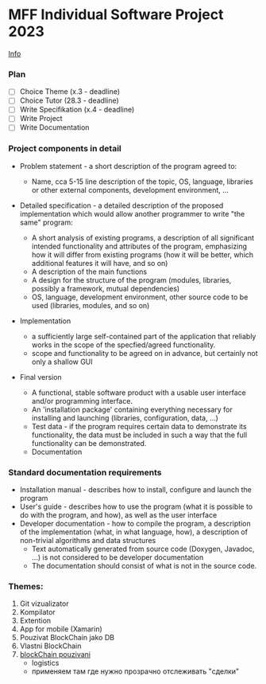 # MFF Individual Software Project 2023

[Info](https://ksvi.mff.cuni.cz/~dingle/isp.html)

### Plan

- [ ] Choice Theme (x.3 - deadline)
- [ ] Choice Tutor (28.3 - deadline)
- [ ] Write Specifikation (x.4 - deadline)
- [ ] Write Project
- [ ] Write Documentation

### Project components in detail

- Problem statement - a short description of the program agreed to:
    - Name, cca 5-15 line description of the topic, OS, language, libraries or other external components, development environment, ...

- Detailed specification - a detailed description of the proposed implementation which would allow another programmer to write "the same" program:
    - A short analysis of existing programs, a description of all significant intended functionality and attributes of the program, emphasizing how it will differ from existing programs (how it will be better, which additional features it will have, and so on)
    - A description of the main functions
    - A design for the structure of the program (modules, libraries, possibly a framework, mutual dependencies)
    - OS, language, development environment, other source code to be used (libraries, modules, and so on)

- Implementation
    - a sufficiently large self-contained part of the application that reliably works in the scope of the specfied/agreed functionality.
    - scope and functionality to be agreed on in advance, but certainly not only a shallow GUI

- Final version
    - A functional, stable software product with a usable user interface and/or programming interface.
    - An 'installation package' containing everything necessary for installing and launching (libraries, configuration, data, ...)
    - Test data - if the program requires certain data to demonstrate its functionality, the data must be included in such a way that the full functionality can be demonstrated.
    - Documentation

### Standard documentation requirements

- Installation manual - describes how to install, configure and launch the program
- User's guide - describes how to use the program (what it is possible to do with the program, and how), as well as the user interface
- Developer documentation - how to compile the program, a description of the implementation (what, in what language, how), a description of non-trivial algorithms and data structures
    - Text automatically generated from source code (Doxygen, Javadoc, ...) is not considered to be developer documentation
    - The documentation should consist of what is not in the source code.

### Themes:

1. Git vizualizator
2. Kompilator
3. Extention
4. App for mobile (Xamarin)
5. Pouzivat BlockChain jako DB
6. Vlastni BlockChain
7. [blockChain pouzivani](https://www.vedomosti.ru/management/blogs/2018/04/18/767028-blokcheina-biznese)
    - logistics
    - применяем там где нужно прозрачно отслеживать "сделки"
